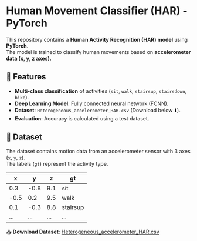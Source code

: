 # Human Movement Classifier (HAR) - PyTorch  

This repository contains a **Human Activity Recognition (HAR) model** using **PyTorch**.  
The model is trained to classify human movements based on **accelerometer data (x, y, z axes).**  

## 🚀 Features  
- **Multi-class classification** of activities (`sit`, `walk`, `stairsup`, `stairsdown`, `bike`).  
- **Deep Learning Model**: Fully connected neural network (FCNN).  
- **Dataset**: `Heterogeneous_accelerometer_HAR.csv` (Download below ⬇️).  
- **Evaluation**: Accuracy is calculated using a test dataset.  

## 📂 Dataset  
The dataset contains motion data from an accelerometer sensor with 3 axes (`x`, `y`, `z`).  
The labels (`gt`) represent the activity type.  

| x | y | z | gt |
|----|----|----|-------|
| 0.3 | -0.8 | 9.1 | sit |
| -0.5 | 0.2 | 9.5 | walk |
| 0.1 | -0.3 | 8.8 | stairsup |
| ... | ... | ... | ... |

📥 **Download Dataset**: [Heterogeneous_accelerometer_HAR.csv](PUT_YOUR_CSV_LINK_HERE)  

